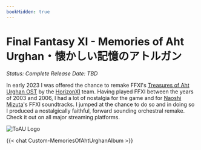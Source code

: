 ```yaml
---
bookHidden: true
---
```

# Final Fantasy XI - Memories of Aht Urghan・懐かしい記憶のアトルガン
*Status: Complete
Release Date: TBD*

In early 2023 I was offered the chance to remake FFXI's [Treasures of Aht Urghan OST](https://www.discogs.com/release/10603706-Naoshi-Mizuta-Nobuo-Uematsu-Final-Fantasy-XI-Treasures-Of-Aht-Urhgan-Original-Soundtrack-ファイ) by the [HorizonXI](https://horizonxi.com) team. Having played FFXI between the years of 2003 and 2006, I had a lot of nostalgia for the game and for [Naoshi Mizuta](https://en.wikipedia.org/wiki/Naoshi_Mizuta)'s FFXI soundtracks. I jumped at the chance to do so and in doing so I produced a nostalgically faithful, forward sounding orchestral remake. Check it out on all major streaming platforms.

![ToAU Logo](images/ToAUOST.png)






{{< chat Custom-MemoriesOfAhtUrghanAlbum >}}